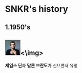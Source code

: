 # SNKR's history
## 1.1950's
<img src="jd.webp" width="10%" height="10%"><\img>
---
**제임스 딘**과 **말론 브란도**가 신으면서 유명
